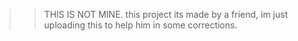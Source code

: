 >>THIS IS NOT MINE.
>>this project its made by a friend, im just uploading this to help him in some corrections.
